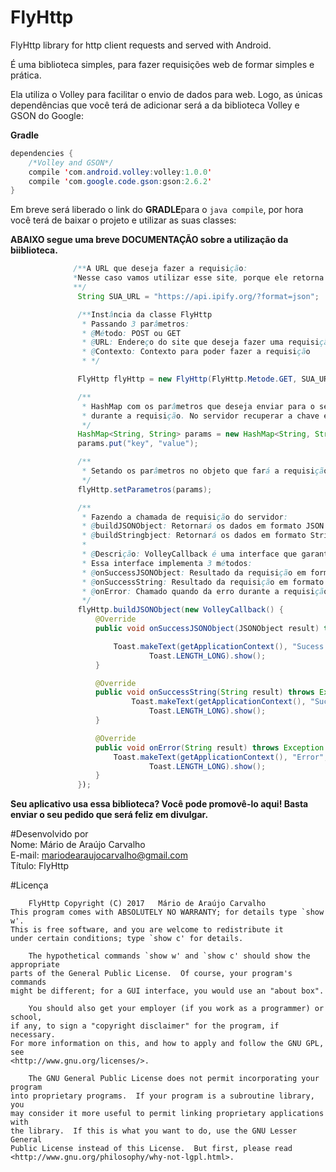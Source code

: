 # FlyHttp
FlyHttp library for http client requests and served with Android.

É uma biblioteca simples, para fazer requisições web de formar simples e prática.

Ela utiliza o Volley para facilitar o envio de dados para web. Logo, as únicas dependências que você terá de adicionar será a
da biblioteca Volley e GSON do Google:

<b>Gradle</b>

```java
dependencies {
    /*Volley and GSON*/
    compile 'com.android.volley:volley:1.0.0'
    compile 'com.google.code.gson:gson:2.6.2'
}
```
Em breve será liberado o link do <strong>GRADLE</strong>para o ```java compile```, por hora você terá de baixar o projeto e utilizar as suas classes:

<b>ABAIXO segue uma breve DOCUMENTAÇÃO sobre a utilização da biiblioteca.</b>

 ```java
               /**A URL que deseja fazer a requisição:
               *Nesse caso vamos utilizar esse site, porque ele retorna no formato JSON o IP do cliente.
               **/
                String SUA_URL = "https://api.ipify.org/?format=json";

                /**Instância da classe FlyHttp
                 * Passando 3 parâmetros:
                 * @Método: POST ou GET
                 * @URL: Endereço do site que deseja fazer uma requisição
                 * @Contexto: Contexto para poder fazer a requisição
                 * */

                FlyHttp flyHttp = new FlyHttp(FlyHttp.Metode.GET, SUA_URL, MainActivity.this);

                /**
                 * HashMap com os parâmetros que deseja enviar para o servidor por POST
                 * durante a requisição. No servidor recuperar a chave e o valor
                 */
                HashMap<String, String> params = new HashMap<String, String>();
                params.put("key", "value");

                /**
                 * Setando os parâmetros no objeto que fará a requisição.
                 */
                flyHttp.setParametros(params);

                /**
                 * Fazendo a chamada de requisição do servidor:
                 * @buildJSONObject: Retornará os dados em formato JSON
                 * @buildStringbject: Retornará os dados em formato String
                 *
                 * @Descrição: VolleyCallback é uma interface que garantira o callback e o tempo de espera:
                 * Essa interface implementa 3 métodos:
                 * @onSuccessJSONObject: Resultado da requisição em formato JSONObject
                 * @onSuccessString: Resultado da requisição em formato String
                 * @onError: Chamado quando da erro durante a requisição.
                 */
                flyHttp.buildJSONObject(new VolleyCallback() {
                    @Override
                    public void onSuccessJSONObject(JSONObject result) throws JSONException {

                        Toast.makeText(getApplicationContext(), "Sucess!"+String.format("Your IP is: %s", result.getString("ip")),
                                Toast.LENGTH_LONG).show();
                    }

                    @Override
                    public void onSuccessString(String result) throws Exception {
                            Toast.makeText(getApplicationContext(), "Sucess! Your IP is: "+result),
                                Toast.LENGTH_LONG).show();
                    }

                    @Override
                    public void onError(String result) throws Exception {
                        Toast.makeText(getApplicationContext(), "Error",
                                Toast.LENGTH_LONG).show();
                    }
                });
  ```

<b>Seu aplicativo usa essa biblioteca? Você pode promovê-lo aqui! Basta enviar o seu pedido que será feliz em divulgar.</b>

#Desenvolvido por<br>
Nome: Mário de Araújo Carvalho<br> 
E-mail: mariodearaujocarvalho@gmail.com<br>
Título: FlyHttp
<br>

#Licença
``` 
    FlyHttp Copyright (C) 2017   Mário de Araújo Carvalho
This program comes with ABSOLUTELY NO WARRANTY; for details type `show w'.
This is free software, and you are welcome to redistribute it
under certain conditions; type `show c' for details.

    The hypothetical commands `show w' and `show c' should show the appropriate
parts of the General Public License.  Of course, your program's commands
might be different; for a GUI interface, you would use an "about box".

    You should also get your employer (if you work as a programmer) or school,
if any, to sign a "copyright disclaimer" for the program, if necessary.
For more information on this, and how to apply and follow the GNU GPL, see
<http://www.gnu.org/licenses/>.

    The GNU General Public License does not permit incorporating your program
into proprietary programs.  If your program is a subroutine library, you
may consider it more useful to permit linking proprietary applications with
the library.  If this is what you want to do, use the GNU Lesser General
Public License instead of this License.  But first, please read
<http://www.gnu.org/philosophy/why-not-lgpl.html>.
 
````
